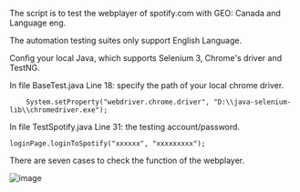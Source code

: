 The script is to test the webplayer of spotify.com with GEO:  Canada and Language eng.

The automation testing suites only support English Language.

Config your local Java, which supports Selenium 3, Chrome's driver and TestNG.

In file BaseTest.java  Line 18:  specify the path of your local chrome driver.

        System.setProperty("webdriver.chrome.driver", "D:\\java-selenium-lib\\chromedriver.exe");

In file TestSpotify.java     Line 31:   the testing account/password.

    loginPage.loginToSpotify("xxxxxx", "xxxxxxxxx");
    
   
   There are seven cases to check the function of the webplayer.
   
   ![image](https://user-images.githubusercontent.com/82223084/114209775-04eab200-992d-11eb-96da-98651832b2a0.png)

